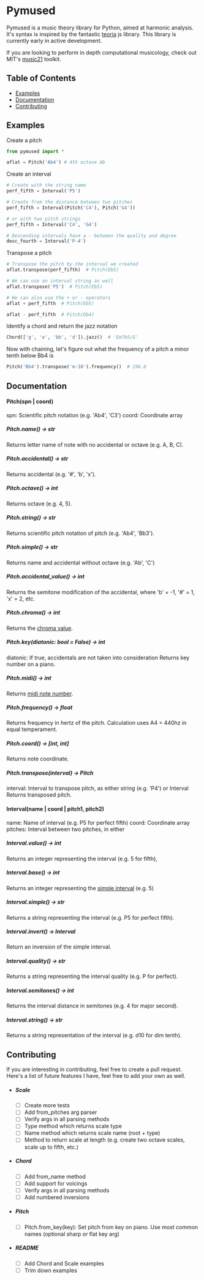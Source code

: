 # **Pymused**

Pymused is a music theory library for Python, aimed at harmonic analysis. It's syntax is inspired by the fantastic [teoria](https://github.com/saebekassebil/teoria) js library.  This library is currently early in active development.

If you are looking to perform in depth computational musicology, check out MIT's [music21](https://github.com/cuthbertLab/music21) toolkit.

## Table of Contents

- [Examples](#examples)
- [Documentation](#documentation)
- [Contributing](#contributing)

## Examples
Create a pitch

```python
from pymused import *

aflat = Pitch('Ab4') # 4th octave Ab
```

Create an interval

```python
# Create with the string name
perf_fifth = Interval('P5')

# Create from the distance between two pitches
perf_fifth = Interval(Pitch('C4'), Pitch('G4'))

# or with two pitch strings
perf_fifth = Interval('C4', 'G4')

# Descending intervals have a - between the quality and degree
desc_fourth = Interval('P-4')
```

Transpose a pitch

```python
# Transpose the pitch by the interval we created
aflat.transpose(perf_fifth)  # Pitch(Eb5)

# We can use an interval string as well
aflat.transpose('P5')  # Pitch(Eb5)

# We can also use the + or - operators
aflat + perf_fifth  # Pitch(Eb5)

aflat - perf_fifth  # Pitch(Db4)
```

Identify a chord and return the jazz notation

```python
Chord(['g', 'e', 'bb', 'd']).jazz()  # 'Em7b5/G'
```

Now with chaining, let's figure out what the frequency of a pitch a minor tenth below Bb4 is

```python
Pitch('Bb4').transpose('m-10').frequency()  # 196.0
```

## Documentation
#### Pitch(spn | coord)
spn: Scientific pitch notation (e.g. 'Ab4', 'C3')
coord: Coordinate array

##### Pitch.name() -> str
Returns letter name of note with no accidental or octave (e.g. A, B, C).

##### Pitch.accidental() -> str
Returns accidental (e.g. '#', 'b', 'x').

##### Pitch.octave() -> int
Returns octave (e.g. 4, 5).

##### Pitch.string() -> str
Returns scientific pitch notation of pitch (e.g. 'Ab4', 'Bb3').

##### Pitch.simple() -> str
Returns name and accidental without octave (e.g. 'Ab', 'C')

##### Pitch.accidental_value() -> int
Returns the semitone modification of the accidental, where 'b' = -1, '#' = 1, 'x' = 2, etc.

##### Pitch.chroma() -> int
Returns the [chroma value](https://en.wikipedia.org/wiki/Chroma_feature).

##### Pitch.key(diatonic: bool = False) -> int
diatonic: If true, accidentals are not taken into consideration
Returns key number on a piano.

##### Pitch.midi() -> int
Returns [midi note number](https://www.inspiredacoustics.com/en/MIDI_note_numbers_and_center_frequencies).

##### Pitch.frequency() -> float
Returns frequency in hertz of the pitch. Calculation uses A4 = 440hz in equal temperament.

##### Pitch.coord() -> [int, int]
Returns note coordinate.

##### Pitch.transpose(interval) -> Pitch
interval: Interval to transpose pitch, as either string (e.g. 'P4') or Interval
Returns transposed pitch.

#### Interval(name | coord | pitch1, pitch2)
name: Name of interval (e.g. P5 for perfect fifth)
coord: Coordinate array
pitches: Interval between two pitches, in either 

##### Interval.value() -> int
Returns an integer representing the interval (e.g. 5 for fifth),

##### Interval.base() -> int
Returns an integer representing the [simple interval](https://en.wikipedia.org/wiki/Interval_(music)#Simple_and_compound) (e.g. 5)

##### Interval.simple() -> str
Returns a string representing the interval (e.g. P5 for perfect fifth).

##### Interval.invert() -> Interval
Return an inversion of the simple interval.

##### Interval.quality() -> str
Returns a string representing the interval quality (e.g. P for perfect).

##### Interval.semitones() -> int
Returns the interval distance in semitones (e.g. 4 for major second).

##### Interval.string() -> str
Returns a string representation of the interval (e.g. d10 for dim tenth).

## Contributing
If you are interesting in contributing, feel free to create a pull request.
Here's a list of future features I have, feel free to add your own as well.

- ##### Scale
  - [ ] Create more tests
  - [ ] Add from_pitches arg parser
  - [ ] Verify args in all parsing methods
  - [ ] Type method which returns scale type
  - [ ] Name method which returns scale name (root + type)
  - [ ] Method to return scale at length (e.g. create two octave scales, scale up to fifth, etc.)
  
- ##### Chord
  - [ ] Add from_name method
  - [ ] Add support for voicings
  - [ ] Verify args in all parsing methods
  - [ ] Add numbered inversions

- ##### Pitch
  - [ ] Pitch.from_key(key): Set pitch from key on piano. Use most common names (optional sharp or flat key arg)
  
- ##### README
  - [ ] Add Chord and Scale examples
  - [ ] Trim down examples
